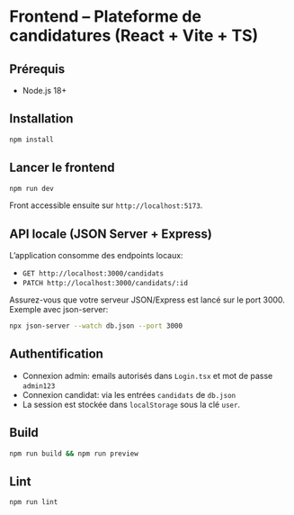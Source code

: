 # Frontend – Plateforme de candidatures (React + Vite + TS)

## Prérequis
- Node.js 18+

## Installation
```bash
npm install
```

## Lancer le frontend
```bash
npm run dev
```
Front accessible ensuite sur `http://localhost:5173`.

## API locale (JSON Server + Express)
L’application consomme des endpoints locaux:
- `GET http://localhost:3000/candidats`
- `PATCH http://localhost:3000/candidats/:id`

Assurez-vous que votre serveur JSON/Express est lancé sur le port 3000. Exemple avec json-server:
```bash
npx json-server --watch db.json --port 3000
```

## Authentification
- Connexion admin: emails autorisés dans `Login.tsx` et mot de passe `admin123`
- Connexion candidat: via les entrées `candidats` de `db.json`
- La session est stockée dans `localStorage` sous la clé `user`.

## Build
```bash
npm run build && npm run preview
```

## Lint
```bash
npm run lint
```

